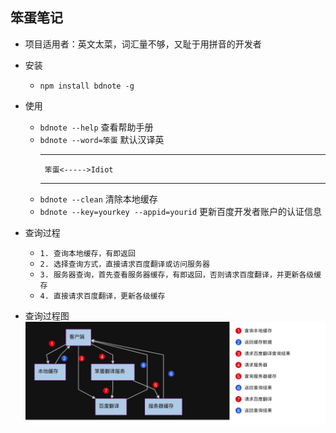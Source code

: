 ## 笨蛋笔记
- 项目适用者：英文太菜，词汇量不够，又耻于用拼音的开发者
- 安装 
    * `npm install bdnote -g`
- 使用
    * `bdnote --help`   查看帮助手册
    * `bdnote --word=笨蛋` 默认汉译英
        *** 
           笨蛋<----->Idiot 
        ***
    * `bdnote --clean`  清除本地缓存
    * `bdnote --key=yourkey --appid=yourid` 更新百度开发者账户的认证信息
 
- 查询过程
    * `1. 查询本地缓存，有即返回`
    * `2. 选择查询方式，直接请求百度翻译或访问服务器`
    * `3. 服务器查询，首先查看服务器缓存，有即返回，否则请求百度翻译，并更新各级缓存`
    * `4. 直接请求百度翻译，更新各级缓存`
- 查询过程图    
    ![GitHub](images/flow.jpg)



